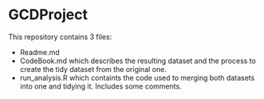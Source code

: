 # GCDProject

This repository contains 3 files:
* Readme.md
* CodeBook.md which describes the resulting dataset and the process to create the tidy dataset from the original one.
* run_analysis.R which containts the code used to merging both datasets into one and tidying it. Includes some comments. 
